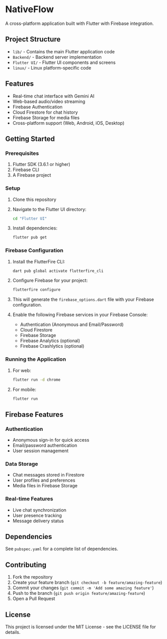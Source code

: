# NativeFlow

A cross-platform application built with Flutter with Firebase integration.

## Project Structure

- `lib/` - Contains the main Flutter application code
- `Backend/` - Backend server implementation
- `Flutter UI/` - Flutter UI components and screens
- `linux/` - Linux platform-specific code

## Features

- Real-time chat interface with Gemini AI
- Web-based audio/video streaming
- Firebase Authentication
- Cloud Firestore for chat history
- Firebase Storage for media files
- Cross-platform support (Web, Android, iOS, Desktop)

## Getting Started

### Prerequisites

1. Flutter SDK (3.6.1 or higher)
2. Firebase CLI
3. A Firebase project

### Setup

1. Clone this repository
2. Navigate to the Flutter UI directory:
   ```bash
   cd "Flutter UI"
   ```

3. Install dependencies:
   ```bash
   flutter pub get
   ```

### Firebase Configuration

1. Install the FlutterFire CLI:
   ```bash
   dart pub global activate flutterfire_cli
   ```

2. Configure Firebase for your project:
   ```bash
   flutterfire configure
   ```

3. This will generate the `firebase_options.dart` file with your Firebase configuration.

4. Enable the following Firebase services in your Firebase Console:
   - Authentication (Anonymous and Email/Password)
   - Cloud Firestore
   - Firebase Storage
   - Firebase Analytics (optional)
   - Firebase Crashlytics (optional)

### Running the Application

1. For web:
   ```bash
   flutter run -d chrome
   ```

2. For mobile:
   ```bash
   flutter run
   ```

## Firebase Features

### Authentication
- Anonymous sign-in for quick access
- Email/password authentication
- User session management

### Data Storage
- Chat messages stored in Firestore
- User profiles and preferences
- Media files in Firebase Storage

### Real-time Features
- Live chat synchronization
- User presence tracking
- Message delivery status

## Dependencies

See `pubspec.yaml` for a complete list of dependencies.

## Contributing

1. Fork the repository
2. Create your feature branch (`git checkout -b feature/amazing-feature`)
3. Commit your changes (`git commit -m 'Add some amazing feature'`)
4. Push to the branch (`git push origin feature/amazing-feature`)
5. Open a Pull Request

## License

This project is licensed under the MIT License - see the LICENSE file for details.
